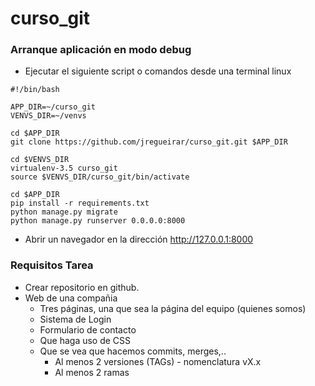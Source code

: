 # curso_git

### Arranque aplicación en modo debug

- Ejecutar el siguiente script o comandos desde una terminal linux

```
#!/bin/bash

APP_DIR=~/curso_git
VENVS_DIR=~/venvs

cd $APP_DIR
git clone https://github.com/jregueirar/curso_git.git $APP_DIR

cd $VENVS_DIR
virtualenv-3.5 curso_git
source $VENVS_DIR/curso_git/bin/activate

cd $APP_DIR
pip install -r requirements.txt
python manage.py migrate
python manage.py runserver 0.0.0.0:8000

```

- Abrir un navegador en la dirección http://127.0.0.1:8000

### Requisitos Tarea

- Crear repositorio en github.
- Web de una compañia
  - Tres páginas, una que sea la página del equipo (quienes somos)
  - Sistema de Login
  - Formulario de contacto
  - Que haga uso de CSS
  - Que se vea que hacemos commits, merges,..
    - Al menos 2 versiones (TAGs) - nomenclatura vX.x
    - Al menos 2 ramas
